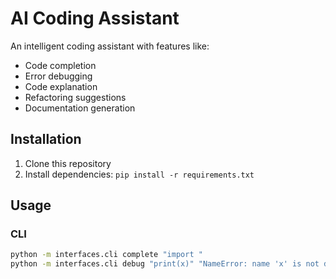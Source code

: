 # AI Coding Assistant

An intelligent coding assistant with features like:
- Code completion
- Error debugging
- Code explanation
- Refactoring suggestions
- Documentation generation

## Installation
1. Clone this repository
2. Install dependencies: `pip install -r requirements.txt`

## Usage
### CLI
```bash
python -m interfaces.cli complete "import "
python -m interfaces.cli debug "print(x)" "NameError: name 'x' is not defined"